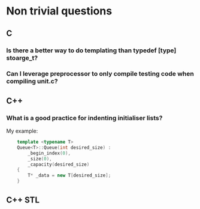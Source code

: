 # Non trivial questions

## C

### Is there a better way to do templating than typedef [type] stoarge_t?

### Can I leverage preprocessor to only compile testing code when compiling unit.c?

## C++

### What is a good practice for indenting initialiser lists?

My example:
```cpp
    template <typename T>
    Queue<T>::Queue(int desired_size) :
        _begin_index(0),
        _size(0),
        _capacity(desired_size)
    {
        T* _data = new T[desired_size];
    }
```



## C++ STL
